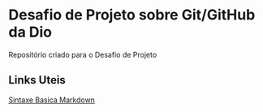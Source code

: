 # Desafio de Projeto sobre Git/GitHub da Dio
Repositório criado para o Desafio de Projeto

## Links Uteis
[Sintaxe Basica Markdown](https://www.markdownguide.org/basic-syntax/)
